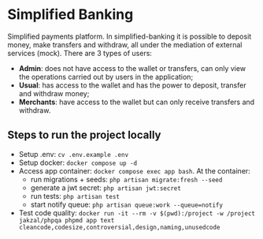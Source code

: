 # Simplified Banking

Simplified payments platform. In simplified-banking it is possible to deposit money, make transfers and withdraw, all under the mediation of external services (mock).
There are 3 types of users:
- **Admin**: does not have access to the wallet or transfers, can only view the operations carried out by users in the application;
- **Usual**: has access to the wallet and has the power to deposit, transfer and withdraw money;
- **Merchants**: have access to the wallet but can only receive transfers and withdraw.

## Steps to run the project locally
- Setup .env: ```cv .env.example .env```
- Setup docker: ```docker compose up -d```
- Access app container: ```docker compose exec app bash```. At the container:
    - run migrations + seeds: ```php artisan migrate:fresh --seed```
    - generate a jwt secret: ```php artisan jwt:secret```
    - run tests: ```php artisan test```
    - start notify queue: ```php artisan queue:work --queue=notify```
- Test code quality: ```docker run -it --rm -v $(pwd):/project -w /project jakzal/phpqa phpmd app text cleancode,codesize,controversial,design,naming,unusedcode```